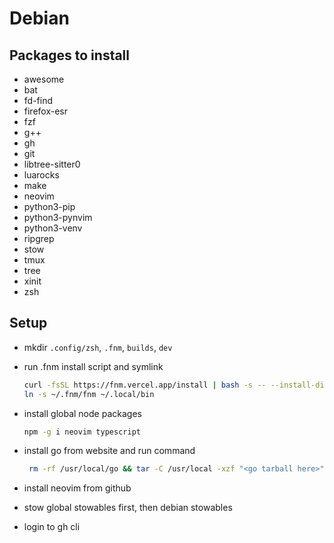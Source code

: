 # Debian

## Packages to install

- awesome
- bat
- fd-find
- firefox-esr
- fzf
- g++
- gh
- git
- libtree-sitter0
- luarocks
- make
- neovim
- python3-pip
- python3-pynvim
- python3-venv
- ripgrep
- stow
- tmux
- tree
- xinit
- zsh

## Setup

- mkdir `.config/zsh`, `.fnm`, `builds`, `dev`
- run .fnm install script and symlink

  ```bash
  curl -fsSL https://fnm.vercel.app/install | bash -s -- --install-dir "./.fnm" --skip-shell
  ln -s ~/.fnm/fnm ~/.local/bin
  ```

- install global node packages

  ```bash
  npm -g i neovim typescript
  ```

- install go from website and run command

  ```bash
   rm -rf /usr/local/go && tar -C /usr/local -xzf "<go tarball here>"
  ```

- install neovim from github
- stow global stowables first, then debian stowables
- login to gh cli
